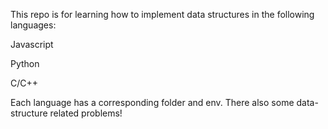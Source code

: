 This repo is for learning how to implement data structures in the following languages: 

Javascript 

Python 

C/C++ 

Each language has a corresponding folder and env. There also some data-structure related problems!
